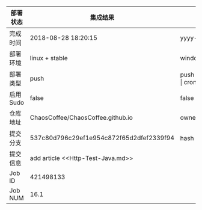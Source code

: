 部署状态 | 集成结果 | 参考值
---|---|---
完成时间 | 2018-08-28 18:20:15 | yyyy-mm-dd hh:mm:ss
部署环境 | linux + stable | window \| linux + stable
部署类型 | push | push \| pull_request \| api \| cron
启用Sudo | false | false \| true
仓库地址 | ChaosCoffee/ChaosCoffee.github.io | owner_name/repo_name
提交分支 | 537c80d796c29ef1e954c872f65d2dfef2339f94 | hash 16位
提交信息 | add article <<Http-Test-Java.md>> |
Job ID   | 421498133 |
Job NUM  | 16.1 |
